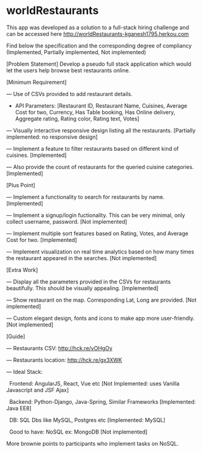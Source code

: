 # worldRestaurants

This app was developed as a solution to a full-stack hiring challenge and can be accessed here http://worldRestaurants-kganesh1795.herkou.com

Find below the specification and the corresponding degree of compliancy (Implemented, Partially implemented, Not implemented)

[Problem Statement]
Develop a pseudo full stack application which would let the users help browse best restaurants online.

[Minimum Requirement]

— Use of CSVs provided to add restaurant details.
* API Parameters:
[Restaurant ID, Restaurant Name, Cuisines, Average Cost for two, Currency, Has Table booking, Has Online delivery, Aggregate rating, Rating color, Rating text, Votes]

— Visually interactive responsive design listing all the restaurants. [Partially implemented: no responsive design]

— Implement a feature to filter restaurants based on different kind of cuisines. [Implemented]

— Also provide the count of restaurants for the queried cuisine categories. [Implemented]

[Plus Point]

— Implement a functionality to search for restaurants by name. [Implemented]

— Implement a signup/login fuctionality. This can be very minimal, only collect username, password. [Not implemented]

— Implement multiple sort features based on Rating, Votes, and Average Cost for two. [Implemented]

— Implement visualization on real time analytics based on how many times the restaurant appeared in the searches. [Not implemented]


[Extra Work]

— Display all the parameters provided in the CSVs for restaurants beautifully. This should be visually appealing. [Implemented]

— Show restaurant on the map. Corresponding Lat, Long are provided. [Not implemented]

— Custom elegant design, fonts and icons to make app more user-friendly. [Not implemented]


[Guide]

— Restaurants CSV: http://hck.re/vOHgOy

— Restaurants location: http://hck.re/gx3XWK


— Ideal Stack:

  Frontend: AngularJS, React, Vue etc [Not Implemented: uses Vanilla Javascript and JSF Ajax]

  Backend: Python-Django, Java-Spring, Similar Frameworks [Implemented: Java EE8]

  DB: SQL Dbs like MySQL, Postgres etc [Implemented: MySQL]

  Good to have: NoSQL ex: MongoDB [Not implemented]

More brownie points to participants who implement tasks on NoSQL.
